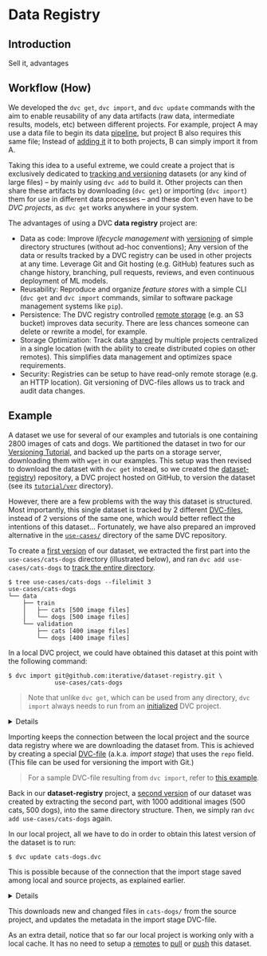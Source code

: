 # Data Registry

## Introduction

Sell it, advantages

## Workflow (How)

We developed the `dvc get`, `dvc import`, and `dvc update` commands with the aim
to enable reusability of any <abbr>data artifacts</abbr> (raw data, intermediate
results, models, etc) between different projects. For example, project A may use
a data file to begin its data [pipeline](/doc/command-reference/pipeline), but
project B also requires this same file; Instead of
[adding it](/doc/command-reference/add#example-single-file) it to both projects,
B can simply import it from A.

Taking this idea to a useful extreme, we could create a <abbr>project</abbr>
that is exclusively dedicated to
[tracking and versioning](/doc/use-cases/data-and-model-files-versioning)
datasets (or any kind of large files) – by mainly using `dvc add` to build it.
Other projects can then share these artifacts by downloading (`dvc get`) or
importing (`dvc import`) them for use in different data processes – and these
don't even have to be _DVC projects_, as `dvc get` works anywhere in your
system.

The advantages of using a DVC **data registry** project are:

- Data as code: Improve _lifecycle management_ with
  [versioning](/doc/use-cases/data-and-model-files-versioning) of simple
  directory structures (without ad-hoc conventions); Any version of the data or
  results tracked by a DVC registry can be used in other projects at any time.
  Leverage Git and Git hosting (e.g. GitHub) features such as change history,
  branching, pull requests, reviews, and even continuous deployment of ML
  models.
- Reusability: Reproduce and organize _feature stores_ with a simple CLI
  (`dvc get` and `dvc import` commands, similar to software package management
  systems like `pip`).
- Persistence: The DVC registry controlled
  [remote storage](/doc/command-reference/remote) (e.g. an S3 bucket) improves
  data security. There are less chances someone can delete or rewrite a model,
  for example.
- Storage Optimization: Track data
  [shared](/doc/use-cases/share-data-and-model-files) by multiple projects
  centralized in a single location (with the ability to create distributed
  copies on other remotes). This simplifies data management and optimizes space
  requirements.
- Security: Registries can be setup to have read-only remote storage (e.g. an
  HTTP location). Git versioning of DVC-files allows us to track and audit data
  changes.

## Example

A dataset we use for several of our examples and tutorials is one containing
2800 images of cats and dogs. We partitioned the dataset in two for our
[Versioning Tutorial](/doc/tutorials/versioning), and backed up the parts on a
storage server, downloading them with `wget` in our examples. This setup was
then revised to download the dataset with `dvc get` instead, so we created the
[dataset-registry](https://github.com/iterative/dataset-registry)) repository, a
<abbr>DVC project</abbr> hosted on GitHub, to version the dataset (see its
[`tutorial/ver`](https://github.com/iterative/dataset-registry/tree/master/tutorial/ver)
directory).

However, there are a few problems with the way this dataset is structured. Most
importantly, this single dataset is tracked by 2 different
[DVC-files](/doc/user-guide/dvc-file-format), instead of 2 versions of the same
one, which would better reflect the intentions of this dataset... Fortunately,
we have also prepared an improved alternative in the
[`use-cases/`](https://github.com/iterative/dataset-registry/tree/master/use-cases)
directory of the same <abbr>DVC repository</abbr>.

To create a
[first version](https://github.com/iterative/dataset-registry/tree/cats-dogs-v1/use-cases)
of our dataset, we extracted the first part into the `use-cases/cats-dogs`
directory (illustrated below), and ran `dvc add use-cases/cats-dogs` to
[track the entire directory](https://dvc.org/doc/command-reference/add#example-directory).

```dvc
$ tree use-cases/cats-dogs --filelimit 3
use-cases/cats-dogs
└── data
    ├── train
    │   ├── cats [500 image files]
    │   └── dogs [500 image files]
    └── validation
        ├── cats [400 image files]
        └── dogs [400 image files]
```

In a local DVC project, we could have obtained this dataset at this point with
the following command:

```dvc
$ dvc import git@github.com:iterative/dataset-registry.git \
             use-cases/cats-dogs
```

> Note that unlike `dvc get`, which can be used from any directory, `dvc import`
> always needs to run from an [initialized](/doc/command-reference/init) DVC
> project.

<details>

### Expand for actionable command (optional)

The command above is meant for informational purposes only. If you actually run
it in a DVC project, although it should work, it will import the latest version
of `use-cases/cats-dogs` from `dataset-registry`. The following command would
actually bring in the version in question:

```dvc
$ dvc import --rev cats-dogs-v1 \
             git@github.com:iterative/dataset-registry.git \
             use-cases/cats-dogs
```

See the `dvc import` command reference for more details on the `--rev`
(revision) option.

</details>

Importing keeps the connection between the local project and the source data
registry where we are downloading the dataset from. This is achieved by creating
a special [DVC-file](/doc/user-guide/dvc-file-format) (a.k.a. _import stage_)
that uses the `repo` field. (This file can be used for versioning the import
with Git.)

> For a sample DVC-file resulting from `dvc import`, refer to
> [this example](/doc/command-reference/import#example-data-registry).

Back in our **dataset-registry** project, a
[second version](https://github.com/iterative/dataset-registry/tree/cats-dogs-v2/use-cases)
of our dataset was created by extracting the second part, with 1000 additional
images (500 cats, 500 dogs), into the same directory structure. Then, we simply
ran `dvc add use-cases/cats-dogs` again.

In our local project, all we have to do in order to obtain this latest version
of the dataset is to run:

```dvc
$ dvc update cats-dogs.dvc
```

This is possible because of the connection that the import stage saved among
local and source projects, as explained earlier.

<details>

### Expand for actionable command (optional)

As with the previous hidden note, actually trying the commands above should
produced the expected results, but not for obvious reasons. Specifically, the
initial `dvc import` command would have already obtained the latest version of
the dataset (as noted before), so this `dvc update` is unnecessary and won't
have an effect.

If you ran the `dvc import --rev cats-dogs-v1 ...` command instead, its import
stage (DVC-file) would be fixed to that Git tag (`cats-dogs-v1`). In order to
update it, do not use `dvc update`. Instead, re-import the data by using the
original import command (without `--rev`). Refer to
[this example](http://localhost:3000/doc/command-reference/import#example-fixed-revisions-re-importing)
for more information.

</details>

This downloads new and changed files in `cats-dogs/` from the source project,
and updates the metadata in the import stage DVC-file.

As an extra detail, notice that so far our local project is working only with a
local <abbr>cache</abbr>. It has no need to setup a
[remotes](/doc/command-reference/remote) to [pull](/doc/command-reference/pull)
or [push](/doc/command-reference/push) this dataset.
